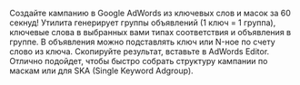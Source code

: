Создайте кампанию в Google AdWords из ключевых слов и масок за 60 секнуд! Утилита генерирует группы объявлений (1 ключ = 1 группа), ключевые слова в выбранных вами типах соответствия и объявления в группе. В объявления можно подставлять ключ или N-ное по счету слово из ключа. Скопируйте результат, вставьте в AdWords Editor. Отлично подойдет, чтобы быстро собрать структуру кампании по маскам или для SKA (Single Keyword Adgroup).
